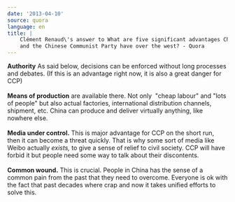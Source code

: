 ```yaml
---
date: '2013-04-10'
source: quora
language: en
title: |
    Clément Renaud\'s answer to What are five significant advantages China
    and the Chinese Communist Party have over the west? - Quora
---
```


**Authority** As said below, decisions can be enforced without long
processes and debates. (If this is an advantage right now, it is also a
great danger for CCP)\
\
**Means of production** are available there. Not only  \"cheap labour\"
and \"lots of people\" but also actual factories, international
distribution channels, shipment, etc. China can produce and deliver
virtually anything, like nowhere else.\
\
**Media under control.** This is major advantage for CCP on the short
run, then it can become a threat quickly. That is why some sort of media
like Weibo actually *exists,* to give a sense of relief to civil
society. CCP will have forbid it but people need some way to talk about
their discontents.\
\
**Common wound.** This is crucial. People in China has the sense of a
common pain from the past that they need to overcome. Everyone is ok
with the fact that past decades where crap and now it takes unified
efforts to solve this.
